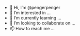 - 👋 Hi, I’m @pengerpenger
- 👀 I’m interested in ...
- 🌱 I’m currently learning ...
- 💞️ I’m looking to collaborate on ...
- 📫 How to reach me ...

<!---
pengerpenger/pengerpenger is a ✨ special ✨ repository because its `README.md` (this file) appears on your GitHub profile.
You can click the Preview link to take a look at your changes.
--->
